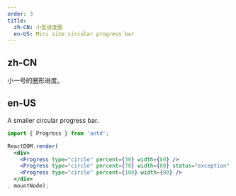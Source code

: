 ```yaml
---
order: 3
title:
  zh-CN: 小型进度圈
  en-US: Mini size circular progress bar
---
```


## zh-CN

小一号的圈形进度。

## en-US

A smaller circular progress bar.

````jsx
import { Progress } from 'antd';

ReactDOM.render(
  <div>
    <Progress type="circle" percent={30} width={80} />
    <Progress type="circle" percent={70} width={80} status="exception" />
    <Progress type="circle" percent={100} width={80} />
  </div>
, mountNode);
````
